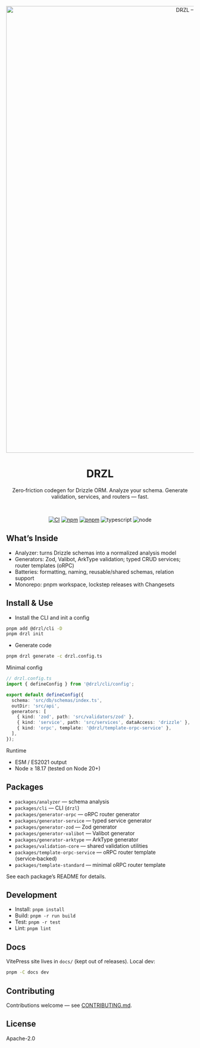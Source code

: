 <p align="center">
  <img src="docs/public/banner.png" alt="DRZL – Zero‑friction codegen for Drizzle ORM" width="1200" />
  
</p>

<div align="center">

# DRZL

Zero‑friction codegen for Drizzle ORM. Analyze your schema. Generate validation, services, and routers — fast.

<br/>

<p align="center">
  <a href="https://github.com/use-drzl/drzl/actions/workflows/ci.yml"><img alt="CI" src="https://github.com/use-drzl/drzl/actions/workflows/ci.yml/badge.svg" /></a>
  <a href="https://www.npmjs.com/package/@drzl/cli"><img alt="npm" src="https://img.shields.io/npm/v/%40drzl%2Fcli" /></a>
  <a href="https://pnpm.io"><img alt="pnpm" src="https://img.shields.io/badge/pnpm-workspace-4B37A5?logo=pnpm&logoColor=white" /></a>
  <img alt="typescript" src="https://img.shields.io/badge/TypeScript-5.x-3178C6?logo=typescript&logoColor=white" />
  <img alt="node" src="https://img.shields.io/badge/Node-18.17%2B-339933?logo=node.js&logoColor=white" />
</p>

</div>

## What’s Inside

- Analyzer: turns Drizzle schemas into a normalized analysis model
- Generators: Zod, Valibot, ArkType validation; typed CRUD services; router templates (oRPC)
- Batteries: formatting, naming, reusable/shared schemas, relation support
- Monorepo: pnpm workspace, lockstep releases with Changesets

## Install & Use

- Install the CLI and init a config

```bash
pnpm add @drzl/cli -D
pnpm drzl init
```

- Generate code

```bash
pnpm drzl generate -c drzl.config.ts
```

Minimal config

```ts
// drzl.config.ts
import { defineConfig } from '@drzl/cli/config';

export default defineConfig({
  schema: 'src/db/schemas/index.ts',
  outDir: 'src/api',
  generators: [
    { kind: 'zod', path: 'src/validators/zod' },
    { kind: 'service', path: 'src/services', dataAccess: 'drizzle' },
    { kind: 'orpc', template: '@drzl/template-orpc-service' },
  ],
});
```

Runtime

- ESM / ES2021 output
- Node ≥ 18.17 (tested on Node 20+)

## Packages

- `packages/analyzer` — schema analysis
- `packages/cli` — CLI (`drzl`)
- `packages/generator-orpc` — oRPC router generator
- `packages/generator-service` — typed service generator
- `packages/generator-zod` — Zod generator
- `packages/generator-valibot` — Valibot generator
- `packages/generator-arktype` — ArkType generator
- `packages/validation-core` — shared validation utilities
- `packages/template-orpc-service` — oRPC router template (service‑backed)
- `packages/template-standard` — minimal oRPC router template

See each package’s README for details.

## Development

- Install: `pnpm install`
- Build: `pnpm -r run build`
- Test: `pnpm -r test`
- Lint: `pnpm lint`

## Docs

VitePress site lives in `docs/` (kept out of releases). Local dev:

```bash
pnpm -C docs dev
```

## Contributing

Contributions welcome — see [CONTRIBUTING.md](./CONTRIBUTING.md).

## License

Apache-2.0